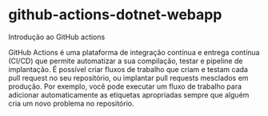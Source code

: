 # github-actions-dotnet-webapp
Introdução ao GitHub actions

GitHub Actions é uma plataforma de integração contínua e entrega contínua (CI/CD) que permite automatizar a sua compilação, testar e pipeline de implantação. É possível criar fluxos de trabalho que criam e testam cada pull request no seu repositório, ou implantar pull requests mesclados em produção.
Por exemplo, você pode executar um fluxo de trabalho para adicionar automaticamente as etiquetas apropriadas sempre que alguém cria um novo problema no repositório.
